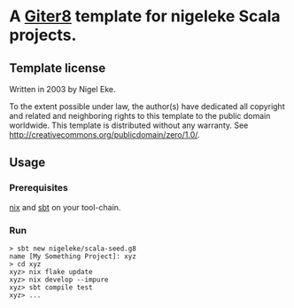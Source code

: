 # A [Giter8][g8] template for nigeleke Scala projects.

## Template license

Written in 2003 by Nigel Eke.

To the extent possible under law, the author(s) have dedicated all copyright and related
and neighboring rights to this template to the public domain worldwide.
This template is distributed without any warranty. See <http://creativecommons.org/publicdomain/zero/1.0/>.

## Usage

### Prerequisites

[nix](https://nixos.org/) and [sbt](https://www.scala-sbt.org/) on your tool-chain.

### Run

```
> sbt new nigeleke/scala-seed.g8
name [My Something Project]: xyz
> cd xyz
xyz> nix flake update
xyz> nix develop --impure
xyz> sbt compile test
xyz> ...
```

[g8]: http://www.foundweekends.org/giter8/
